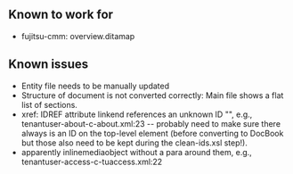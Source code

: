 ## Known to work for

* fujitsu-cmm: overview.ditamap

## Known issues

* Entity file needs to be manually updated
* Structure of document is not converted correctly: Main file shows a flat list of sections.
* xref: IDREF attribute linkend references an unknown ID "", e.g., tenantuser-about-c-about.xml:23 -- probably need to make sure there always is an ID on the top-level element (before converting to DocBook but those also need to be kept during the clean-ids.xsl step!).
* apparently inlinemediaobject without a para around them, e.g., tenantuser-access-c-tuaccess.xml:22
